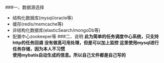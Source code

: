 ###一、数据源选择
- 结构化数据库(mysql/oracle等)
- 缓存(redis/memcache等)
- 非结构化数据库(elasticSearch/mongoDb等)
- 配置中心zookeeper等
###二、说明
**此为简单的任务调度中心系统，只支持http的任务回调**
**没有做高可用处理，但是可以加上监控**
**这里使用mysql进行任务存储，因为本人不习惯
<br>使用mybatis自动生成的信息。所以自己文件都是自己写的**

